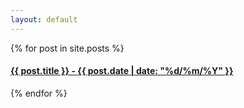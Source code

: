 ```yaml
---
layout: default
---
```


<div class="posts">
  {% for post in site.posts %}
    <article class="post">
      <h4><a href="{{ site.baseurl }}{{ post.url }}">{{ post.title }}  - <span class="date">{{ post.date | date: "%d/%m/%Y" }}</span></a></h4>
    </article>
  {% endfor %}
</div>
